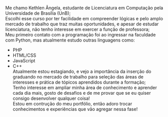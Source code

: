 Me chamo Kethlen Ângela, estudante de Licenciatura em Computação pela Universidade de Brasília (UnB);<br>
Escolhi esse curso por ter facilidade em compreender lógicas e pelo amplo mercado de trabalho que traz muitas oportunidades, e apesar de estudar licenciatura, não tenho interesse em exercer a função de professora;<br>
Meu primeiro contato com a programação foi ao ingressar na faculdade com Python, mas atualmente estudo outras linguagens como: 
- PHP
- HTML/CSS
- JavaScript
- C++<br>
Atualmente estou estagiando, e vejo a importância da inserção do graduando no mercado de trabalho para seleção das áreas de interesses e prática de tópicos aprendidos durante a formação;<br>
Tenho interesse em ampliar minha área de conhecimento e aprender cada dia mais, gosto de desafios e de me provar que se eu quiser consigo desenvolver qualquer coisa!<br>
Estou em contrução do meu portfólio, então adoro trocar conhecimentos e experiências que vão agregar nessa fase!
